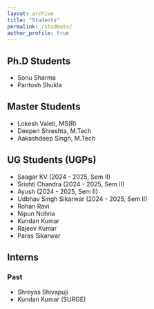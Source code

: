 ```yaml
---
layout: archive
title: "Students"
permalink: /students/
author_profile: true
---
```



## Ph.D Students

 * Sonu Sharma
 * Paritosh Shukla
 
## Master Students

* Lokesh Valeti, MS(R)
* Deepen Shreshta, M.Tech
* Aakashdeep Singh, M.Tech


## UG Students (UGPs)

* Saagar KV (2024 - 2025, Sem II)
* Srishti Chandra (2024 - 2025, Sem II)
* Ayush (2024 - 2025, Sem II)
* Udbhav Singh Sikarwar (2024 - 2025, Sem II)
* Rohan Ravi
* Nipun Nohria
* Kundan Kumar
* Rajeev Kumar
* Paras Sikarwar

## Interns

### Past

* Shreyas Shivapuji
* Kundan Kumar (SURGE)

